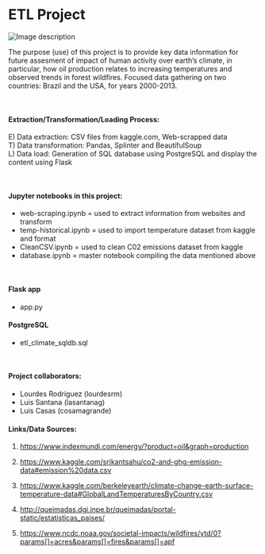 # ETL Project


![Image description](https://www.grazitti.com/assets/2019/08/ETL_Bannera.gif)


The purpose (use) of this project is to provide key data information for future assesment of impact of human activity over earth’s climate, in particular, how oil production relates to increasing temperatures and observed trends in forest wildfires. Focused data gathering on two countries: Brazil and the USA, for years 2000-2013.

<br/>


#### Extraction/Transformation/Loading Process: 
E) Data extraction: CSV files from kaggle.com, Web-scrapped data <br/>
T) Data transformation: Pandas, Splinter and BeautifulSoup <br/>
L) Data load: Generation of SQL database using PostgreSQL and display the content using Flask <br/>

<br/>


#### Jupyter notebooks in this project:

- web-scraping.ipynb = used to extract information from websites and transform
- temp-historical.ipynb = used to import temperature dataset from kaggle and format
- CleanCSV.ipynb = used to clean C02 emissions dataset from kaggle
- database.ipynb = master notebook compiling the data mentioned above
<br/>

#### Flask app
- app.py



#### PostgreSQL
- etl_climate_sqldb.sql

<br/>

#### Project collaborators:
- Lourdes Rodriguez (lourdesrm)
- Luis Santana (lasantanag)
- Luis Casas (cosamagrande)


#### Links/Data Sources:
1.	https://www.indexmundi.com/energy/?product=oil&graph=production

2.	https://www.kaggle.com/srikantsahu/co2-and-ghg-emission-data#emission%20data.csv

3.	https://www.kaggle.com/berkeleyearth/climate-change-earth-surface-temperature-data#GlobalLandTemperaturesByCountry.csv

4.	http://queimadas.dgi.inpe.br/queimadas/portal-static/estatisticas_paises/

5.	https://www.ncdc.noaa.gov/societal-impacts/wildfires/ytd/0?params[]=acres&params[]=fires&params[]=apf
